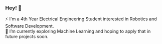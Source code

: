 ### Hey! 👋
⚡ I'm a 4th Year Electrical Engineering Student interested in Robotics and Software Development.<br>
🌱 I’m currently exploring Machine Learning and hoping to apply that in future projects soon.

<!--
**Grifent/Grifent** is a ✨ _special_ ✨ repository because its `README.md` (this file) appears on your GitHub profile.

Here are some ideas to get you started:

- 🔭 I’m currently working on ...
- 🌱 I’m currently learning ...
- 👯 I’m looking to collaborate on ...
- 🤔 I’m looking for help with ...
- 💬 Ask me about ...
- 📫 How to reach me: ...
- 😄 Pronouns: ...
- ⚡ Fun fact: ...
-->
